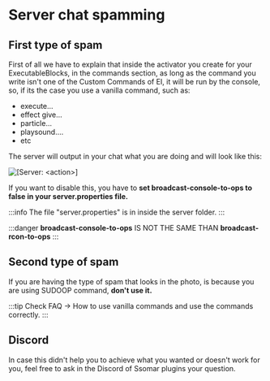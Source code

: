 # Server chat spamming

## First type of spam

First of all we have to explain that inside the activator you create for your ExecutableBlocks, in the commands section, as long as the command you write isn't one of the Custom Commands of EI, it will be run by the console, so, if its the case you use a vanilla command, such as:

* execute...
* effect give...
* particle...
* playsound....
* etc

The server will output in your chat what you are doing and will look like this:

![\[Server: \<action>\]](</img/image (150).png>)

If you want to disable this, you have to **set broadcast-console-to-ops to false in your server.properties file.**

:::info
The file "server.properties" is in inside the server folder.
:::

:::danger
****broadcast-console-to-ops**** IS NOT THE SAME THAN **broadcast-rcon-to-ops**
:::

## Second type of spam

If you are having the type of spam that looks in the photo, is because you are using SUDOOP command, **don't use it.**

:::tip
Check FAQ -> How to use vanilla commands and use the commands correctly.
:::

## Discord

In case this didn't help you to achieve what you wanted or doesn't work for you, feel free to ask in the Discord of Ssomar plugins your question.
